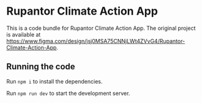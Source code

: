 
  # Rupantor Climate Action App

  This is a code bundle for Rupantor Climate Action App. The original project is available at https://www.figma.com/design/jsj0MSA75CNNjLWt4ZVvG4/Rupantor-Climate-Action-App.

  ## Running the code

  Run `npm i` to install the dependencies.

  Run `npm run dev` to start the development server.
  